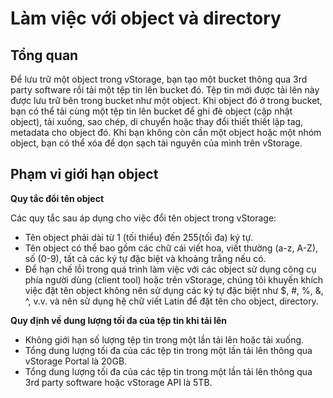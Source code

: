 # Làm việc với object và directory

## Tổng quan

Để lưu trữ một object trong vStorage, bạn tạo một bucket thông qua 3rd party software rồi tải một tệp tin lên bucket đó. Tệp tin mới được tải lên này được lưu trữ bên trong bucket như một object. Khi object đó ở trong bucket, bạn có thể tải cùng một tệp tin lên bucket để ghi đè object (cập nhật object), tải xuống, sao chép, di chuyển hoặc thay đổi thiết thiết lập tag, metadata cho object đó. Khi bạn không còn cần một object hoặc một nhóm object, bạn có thể xóa để dọn sạch tài nguyên của mình trên vStorage.

## Phạm vi giới hạn object

**Quy tắc đổi tên object**

Các quy tắc sau áp dụng cho việc đổi tên object trong vStorage:

* Tên object phải dài từ 1 (tối thiểu) đến 255(tối đa) ký tự.
* Tên object có thể bao gồm các chữ cái viết hoa, viết thường (a-z, A-Z), số (0-9), tất cả các ký tự đặc biệt và khoảng trắng nếu có.
* Để hạn chế lỗi trong quá trình làm việc với các object sử dụng công cụ phía người dùng (client tool) hoặc trên vStorage, chúng tôi khuyến khích việc đặt tên object không nên sử dụng các ký tự đặc biệt như $, #, %, &, ^, v.v. và nên sử dụng hệ chữ viết Latin để đặt tên cho object, directory.

**Quy định về dung lượng tối đa của tệp tin khi tải lên**

* Không giới hạn số lượng tệp tin trong một lần tải lên hoặc tải xuống.
* Tổng dung lượng tối đa của các tệp tin trong một lần tải lên thông qua vStorage Portal là 20GB.
* Tổng dung lượng tối đa của các tệp tin trong một lần tải lên thông qua 3rd party software hoặc vStorage API là 5TB.
